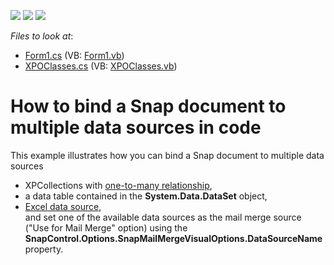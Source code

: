 <!-- default badges list -->
![](https://img.shields.io/endpoint?url=https://codecentral.devexpress.com/api/v1/VersionRange/128608564/13.1.5%2B)
[![](https://img.shields.io/badge/Open_in_DevExpress_Support_Center-FF7200?style=flat-square&logo=DevExpress&logoColor=white)](https://supportcenter.devexpress.com/ticket/details/E4784)
[![](https://img.shields.io/badge/📖_How_to_use_DevExpress_Examples-e9f6fc?style=flat-square)](https://docs.devexpress.com/GeneralInformation/403183)
<!-- default badges end -->
<!-- default file list -->
*Files to look at*:

* [Form1.cs](./CS/Multiple_XPCollection_Datasources/Form1.cs) (VB: [Form1.vb](./VB/Multiple_XPCollection_Datasources/Form1.vb))
* [XPOClasses.cs](./CS/Multiple_XPCollection_Datasources/XPOClasses.cs) (VB: [XPOClasses.vb](./VB/Multiple_XPCollection_Datasources/XPOClasses.vb))
<!-- default file list end -->
# How to bind a Snap document to multiple data sources in code


<p>This example illustrates how you can bind a Snap document to multiple data sources

* XPCollections with <a href="https://documentation.devexpress.com/#CoreLibraries/CustomDocument2257">one-to-many relationship</a>, 
* a data table contained in the <strong>System.Data.DataSet</strong> object,
* <a href="http://help.devexpress.com/#WindowsForms/CustomDocument115529">Excel data source</a>,<br>and set one of the available data sources as the mail merge source ("Use for Mail Merge" option) using the <strong>SnapControl.Options.SnapMailMergeVisualOptions.DataSourceName</strong> property.<br><br></p>

<br/>


